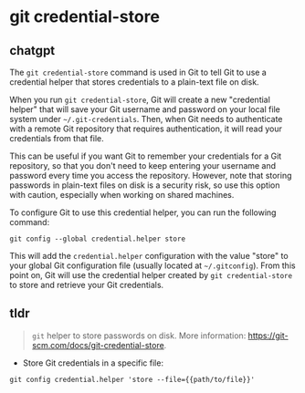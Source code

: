 # git credential-store 
## chatgpt 
The `git credential-store` command is used in Git to tell Git to use a credential helper that stores credentials to a plain-text file on disk. 

When you run `git credential-store`, Git will create a new "credential helper" that will save your Git username and password on your local file system under `~/.git-credentials`. Then, when Git needs to authenticate with a remote Git repository that requires authentication, it will read your credentials from that file.

This can be useful if you want Git to remember your credentials for a Git repository, so that you don't need to keep entering your username and password every time you access the repository. However, note that storing passwords in plain-text files on disk is a security risk, so use this option with caution, especially when working on shared machines. 

To configure Git to use this credential helper, you can run the following command:

```
git config --global credential.helper store
```

This will add the `credential.helper` configuration with the value "store" to your global Git configuration file (usually located at `~/.gitconfig`). From this point on, Git will use the credential helper created by `git credential-store` to store and retrieve your Git credentials. 

## tldr 
 
> `git` helper to store passwords on disk.
> More information: <https://git-scm.com/docs/git-credential-store>.

- Store Git credentials in a specific file:

`git config credential.helper 'store --file={{path/to/file}}'`
